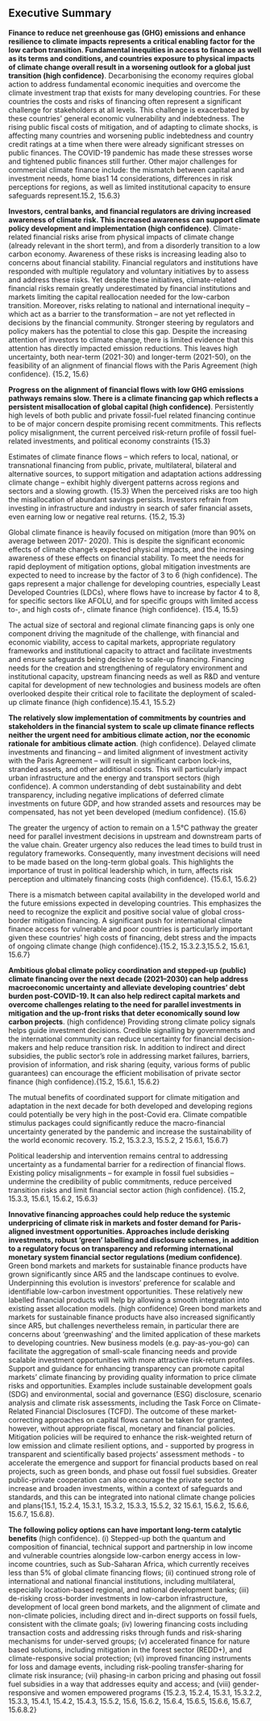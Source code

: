 ## Executive Summary
**Finance to reduce net greenhouse gas (GHG) emissions and enhance resilience to climate impacts 
 represents a critical enabling factor for the low carbon transition. Fundamental inequities in 
 access to finance as well as its terms and conditions, and countries exposure to physical impacts 
 of climate change overall result in a worsening outlook for a global just transition (high 
 confidence)**. Decarbonising the economy requires global action to address fundamental economic 
 inequities and overcome the climate investment trap that exists for many developing countries. For 
 these countries the costs and risks of financing often represent a significant challenge for stakeholders 
 at all levels. This challenge is exacerbated by these countries’ general economic vulnerability and 
 indebtedness. The rising public fiscal costs of mitigation, and of adapting to climate shocks, is affecting 
 many countries and worsening public indebtedness and country credit ratings at a time when there were 
 already significant stresses on public finances. The COVID-19 pandemic has made these stresses worse 
 and tightened public finances still further. Other major challenges for commercial climate finance 
include: the mismatch between capital and investment needs, home bias1 14 considerations, differences in 
 risk perceptions for regions, as well as limited institutional capacity to ensure safeguards represent.15.2, 15.6.3} 
 
 **Investors, central banks, and financial regulators are driving increased awareness of climate risk. 
 This increased awareness can support climate policy development and implementation (high 
 confidence)**. Climate-related financial risks arise from physical impacts of climate change (already 
 relevant in the short term), and from a disorderly transition to a low carbon economy. Awareness of 
these risks is increasing leading also to concerns about financial stability. Financial regulators and 
 institutions have responded with multiple regulatory and voluntary initiatives by to assess and address 
 these risks. Yet despite these initiatives, climate-related financial risks remain greatly underestimated 
 by financial institutions and markets limiting the capital reallocation needed for the low-carbon 
 transition. Moreover, risks relating to national and international inequity – which act as a barrier to the 
 transformation – are not yet reflected in decisions by the financial community. Stronger steering by 
 regulators and policy makers has the potential to close this gap. Despite the increasing attention of 
 investors to climate change, there is limited evidence that this attention has directly impacted emission 
 reductions. This leaves high uncertainty, both near-term (2021-30) and longer-term (2021-50), on the 
 feasibility of an alignment of financial flows with the Paris Agreement (high confidence).  {15.2, 15.6}
 
**Progress on the alignment of financial flows with low GHG emissions pathways remains slow. 
 There is a climate financing gap which reflects a persistent misallocation of global capital (high 
confidence)**. Persistently high levels of both public and private fossil-fuel related financing continue to 
 be of major concern despite promising recent commitments. This reflects policy misalignment, the 
 current perceived risk-return profile of fossil fuel-related investments, and political economy constraints {15.3}
 
 Estimates of climate finance flows – which refers to local, national, or transnational financing from 
 public, private, multilateral, bilateral and alternative sources, to support mitigation and adaptation 
 actions addressing climate change – exhibit highly divergent patterns across regions and sectors and a 
 slowing growth. {15.3}
 When the perceived risks are too high the misallocation of abundant savings persists. Investors refrain 
 from investing in infrastructure and industry in search of safer financial assets, even earning low or 
 negative real returns. {15.2, 15.3}

 
Global climate finance is heavily focused on mitigation (more than 90% on average between 2017-
2020). This is despite the significant economic effects of climate change’s expected physical impacts, 
 and the increasing awareness of these effects on financial stability. To meet the needs for rapid 
 deployment of mitigation options, global mitigation investments are expected to need to increase by the 
factor of 3 to 6 (high confidence). The gaps represent a major challenge for developing countries, 
especially Least Developed Countries (LDCs), where flows have to increase by factor 4 to 8, for specific 
 sectors like AFOLU, and for specific groups with limited access to-, and high costs of-, climate finance 
(high confidence). {15.4, 15.5}


 The actual size of sectoral and regional climate financing gaps is only one component driving the 
magnitude of the challenge, with financial and economic viability, access to capital markets, appropriate 
 regulatory frameworks and institutional capacity to attract and facilitate investments and ensure 
safeguards being decisive to scale-up financing. Financing needs for the creation and strengthening of 
 regulatory environment and institutional capacity, upstream financing needs as well as R&D and 
 venture capital for development of new technologies and business models are often overlooked despite 
 their critical role to facilitate the deployment of scaled-up climate finance (high confidence).15.4.1, 
 15.5.2} 
 
 **The relatively slow implementation of commitments by countries and stakeholders in the financial 
 system to scale up climate finance reflects neither the urgent need for ambitious climate action, 
 nor the economic rationale for ambitious climate action**. (high confidence). Delayed climate 
 investments and financing – and limited alignment of investment activity with the Paris Agreement –
 will result in significant carbon lock-ins, stranded assets, and other additional costs. This will 
 particularly impact urban infrastructure and the energy and transport sectors (high confidence). A 
 common understanding of debt sustainability and debt transparency, including negative implications of 
 deferred climate investments on future GDP, and how stranded assets and resources may be 
 compensated, has not yet been developed (medium confidence). {15.6}
 
 The greater the urgency of action to remain on a 1.5°C pathway the greater need for parallel investment 
 decisions in upstream and downstream parts of the value chain. Greater urgency also reduces the lead 
 times to build trust in regulatory frameworks. Consequently, many investment decisions will need to be 
 made based on the long-term global goals. This highlights the importance of trust in political leadership 
 which, in turn, affects risk perception and ultimately financing costs (high confidence). {15.6.1, 15.6.2}
 
 
There is a mismatch between capital availability in the developed world and the future emissions 
 expected in developing countries. This emphasizes the need to recognize the explicit and positive social 
 value of global cross-border mitigation financing. A significant push for international climate finance 
 access for vulnerable and poor countries is particularly important given these countries’ high costs of 
financing, debt stress and the impacts of ongoing climate change (high confidence).{15.2, 15.3.2.3,15.5.2, 15.6.1, 15.6.7}

**Ambitious global climate policy coordination and stepped-up (public) climate financing over the 
next decade (2021–2030) can help address macroeconomic uncertainty and alleviate developing 
countries’ debt burden post-COVID-19. It can also help redirect capital markets and overcome 
 challenges relating to the need for parallel investments in mitigation and the up-front risks that 
 deter economically sound low carbon projects**. (high confidence) Providing strong climate policy 
signals helps guide investment decisions. Credible signalling by governments and the international 
 community can reduce uncertainty for financial decision-makers and help reduce transition risk. In 
 addition to indirect and direct subsidies, the public sector’s role in addressing market failures, barriers, 
provision of information, and risk sharing (equity, various forms of public guarantees) can encourage 
 the efficient mobilisation of private sector finance (high confidence).{15.2, 15.6.1, 15.6.2}
 
 
The mutual benefits of coordinated support for climate mitigation and adaptation in the next decade for 
 both developed and developing regions could potentially be very high in the post-Covid era. Climate 
 compatible stimulus packages could significantly reduce the macro-financial uncertainty generated by
the pandemic and increase the sustainability of the world economic recovery. 15.2, 15.3.2.3, 15.5.2, 
2 15.6.1, 15.6.7}

 Political leadership and intervention remains central to addressing uncertainty as a fundamental barrier 
 for a redirection of financial flows. Existing policy misalignments – for example in fossil fuel subsidies 
 – undermine the credibility of public commitments, reduce perceived transition risks and limit financial 
sector action (high confidence). {15.2, 15.3.3, 15.6.1, 15.6.2, 15.6.3}


 **Innovative financing approaches could help reduce the systemic underpricing of climate risk in 
 markets and foster demand for Paris-aligned investment opportunities. Approaches include derisking investments, robust ‘green’ labelling and disclosure schemes, in addition to a regulatory 
 focus on transparency and reforming international monetary system financial sector regulations
(medium confidence)**. Green bond markets and markets for sustainable finance products have grown 
 significantly since AR5 and the landscape continues to evolve. Underpinning this evolution is investors’ 
 preference for scalable and identifiable low-carbon investment opportunities. These relatively new 
 labelled financial products will help by allowing a smooth integration into existing asset allocation 
models. (high confidence) Green bond markets and markets for sustainable finance products have also 
 increased significantly since AR5, but challenges nevertheless remain, in particular there are concerns 
 about ‘greenwashing’ and the limited application of these markets to developing countries. New 
 business models (e.g. pay-as-you-go) can facilitate the aggregation of small-scale financing needs and 
 provide scalable investment opportunities with more attractive risk-return profiles. Support and 
 guidance for enhancing transparency can promote capital markets’ climate financing by providing 
 quality information to price climate risks and opportunities. Examples include sustainable development 
goals (SDG) and environmental, social and governance (ESG) disclosure, scenario analysis and climate 
 risk assessments, including the Task Force on Climate-Related Financial Disclosures (TCFD). The 
 outcome of these market-correcting approaches on capital flows cannot be taken for granted, however, 
 without appropriate fiscal, monetary and financial policies. Mitigation policies will be required to 
 enhance the risk-weighted return of low emission and climate resilient options, and - supported by 
 progress in transparent and scientifically based projects’ assessment methods - to accelerate the 
 emergence and support for financial products based on real projects, such as green bonds, and phase 
out fossil fuel subsidies. Greater public-private cooperation can also encourage the private sector to 
 increase and broaden investments, within a context of safeguards and standards, and this can be 
 integrated into national climate change policies and plans{15.1, 15.2.4, 15.3.1, 15.3.2, 15.3.3, 15.5.2, 
32 15.6.1, 15.6.2, 15.6.6, 15.6.7, 15.6.8}. 
 
**The following policy options can have important long-term catalytic benefits** (high confidence). 
 (i) Stepped-up both the quantum and composition of financial, technical support and partnership in low income and vulnerable countries alongside low-carbon energy access in low-income countries, such as 
Sub-Saharan Africa, which currently receives less than 5% of global climate financing flows; (ii) 
continued strong role of international and national financial institutions, including multilateral, 
especially location-based regional, and national development banks; (iii) de-risking cross-border 
 investments in low-carbon infrastructure, development of local green bond markets, and the alignment 
 of climate and non-climate policies, including direct and in-direct supports on fossil fuels, consistent 
 with the climate goals; (iv) lowering financing costs including transaction costs and addressing risks 
 through funds and risk-sharing mechanisms for under-served groups; (v) accelerated finance for nature based solutions, including mitigation in the forest sector (REDD+), and climate-responsive social 
 protection; (vi) improved financing instruments for loss and damage events, including risk-pooling transfer-sharing for climate risk insurance; (vii) phasing-in carbon pricing and phasing out fossil fuel 
 subsidies in a way that addresses equity and access; and (viii) gender-responsive and women 
 empowered programs {15.2.3, 15.2.4, 15.3.1, 15.3.2.2, 15.3.3, 15.4.1, 15.4.2, 15.4.3, 15.5.2, 15.6, 
 15.6.2, 15.6.4, 15.6.5, 15.6.6, 15.6.7, 15.6.8.2}
